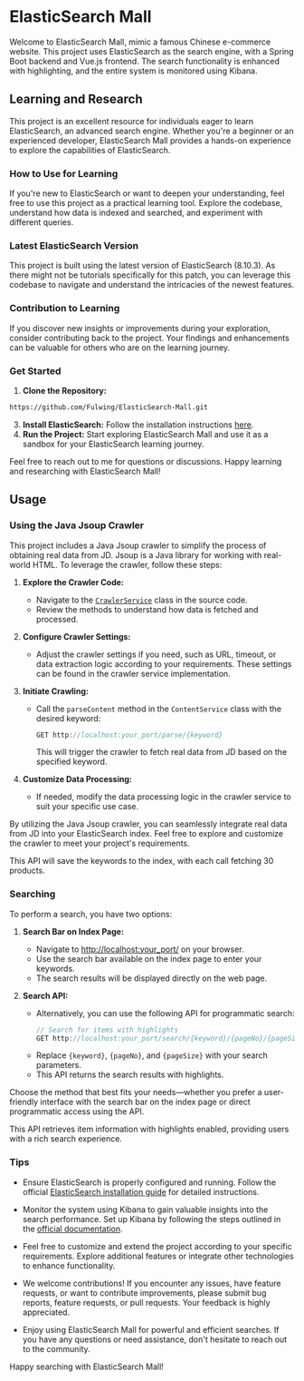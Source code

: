 # ElasticSearch Mall

Welcome to ElasticSearch Mall, mimic a famous Chinese e-commerce website. This project uses ElasticSearch as the search engine, with a Spring Boot backend and Vue.js frontend. The search functionality is enhanced with highlighting, and the entire system is monitored using Kibana.

## Learning and Research

This project is an excellent resource for individuals eager to learn ElasticSearch, an advanced search engine. Whether you're a beginner or an experienced developer, ElasticSearch Mall provides a hands-on experience to explore the capabilities of ElasticSearch.

### How to Use for Learning

If you're new to ElasticSearch or want to deepen your understanding, feel free to use this project as a practical learning tool. Explore the codebase, understand how data is indexed and searched, and experiment with different queries.

### Latest ElasticSearch Version

This project is built using the latest version of ElasticSearch (8.10.3). As there might not be tutorials specifically for this patch, you can leverage this codebase to navigate and understand the intricacies of the newest features.

### Contribution to Learning

If you discover new insights or improvements during your exploration, consider contributing back to the project. Your findings and enhancements can be valuable for others who are on the learning journey.

### Get Started

1. **Clone the Repository:**
```bash
https://github.com/Fulwing/ElasticSearch-Mall.git
```
3. **Install ElasticSearch:** Follow the installation instructions [here](https://www.elastic.co/downloads/elasticsearch).
4. **Run the Project:** Start exploring ElasticSearch Mall and use it as a sandbox for your ElasticSearch learning journey.

Feel free to reach out to me for questions or discussions. Happy learning and researching with ElasticSearch Mall!

## Usage

### Using the Java Jsoup Crawler

This project includes a Java Jsoup crawler to simplify the process of obtaining real data from JD. Jsoup is a Java library for working with real-world HTML. To leverage the crawler, follow these steps:

1. **Explore the Crawler Code:**
   - Navigate to the [`CrawlerService`](src/main/java/com/fulwin/jd/utils/HtmlParseUtil.java) class in the source code.
   - Review the methods to understand how data is fetched and processed.

2. **Configure Crawler Settings:**
   - Adjust the crawler settings if you need, such as URL, timeout, or data extraction logic according to your requirements. These settings can be found in the crawler service implementation.

3. **Initiate Crawling:**
   - Call the `parseContent` method in the `ContentService` class with the desired keyword:
     ```java
     GET http://localhost:your_port/parse/{keyword}
     ```
     This will trigger the crawler to fetch real data from JD based on the specified keyword.

4. **Customize Data Processing:**
   - If needed, modify the data processing logic in the crawler service to suit your specific use case.

By utilizing the Java Jsoup crawler, you can seamlessly integrate real data from JD into your ElasticSearch index. Feel free to explore and customize the crawler to meet your project's requirements.

This API will save the keywords to the index, with each call fetching 30 products.

### Searching

To perform a search, you have two options:

1. **Search Bar on Index Page:**
   - Navigate to [http://localhost:your_port/](http://localhost:your_port/) on your browser.
   - Use the search bar available on the index page to enter your keywords.
   - The search results will be displayed directly on the web page.

2. **Search API:**
   - Alternatively, you can use the following API for programmatic search:
     ```java
     // Search for items with highlights
     GET http://localhost:your_port/search/{keyword}/{pageNo}/{pageSize}
     ```
   - Replace `{keyword}`, `{pageNo}`, and `{pageSize}` with your search parameters.
   - This API returns the search results with highlights.

Choose the method that best fits your needs—whether you prefer a user-friendly interface with the search bar on the index page or direct programmatic access using the API.

This API retrieves item information with highlights enabled, providing users with a rich search experience.

### Tips

- Ensure ElasticSearch is properly configured and running. Follow the official [ElasticSearch installation guide](https://www.elastic.co/guide/en/elasticsearch/reference/current/install-elasticsearch.html) for detailed instructions.

- Monitor the system using Kibana to gain valuable insights into the search performance. Set up Kibana by following the steps outlined in the [official documentation](https://www.elastic.co/guide/en/kibana/current/install.html).

- Feel free to customize and extend the project according to your specific requirements. Explore additional features or integrate other technologies to enhance functionality.

- We welcome contributions! If you encounter any issues, have feature requests, or want to contribute improvements, please submit bug reports, feature requests, or pull requests. Your feedback is highly appreciated.

- Enjoy using ElasticSearch Mall for powerful and efficient searches. If you have any questions or need assistance, don't hesitate to reach out to the community.

Happy searching with ElasticSearch Mall!

